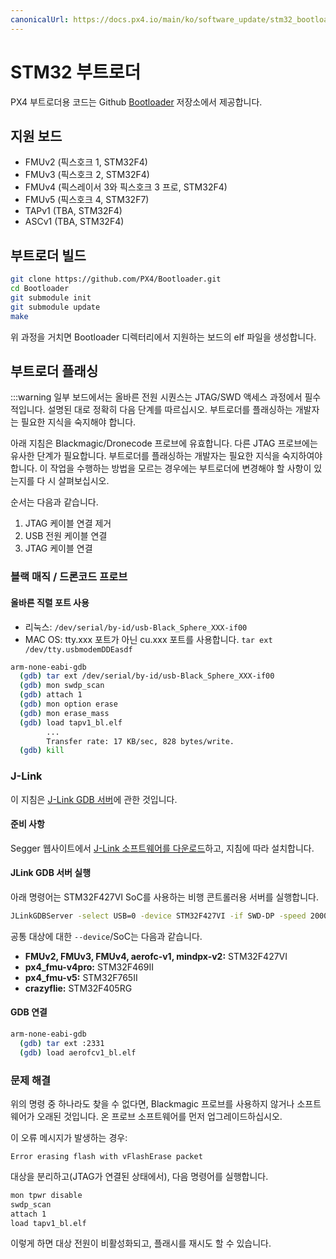 ```yaml
---
canonicalUrl: https://docs.px4.io/main/ko/software_update/stm32_bootloader
---
```


# STM32 부트로더

PX4 부트로더용 코드는 Github [Bootloader](https://github.com/px4/bootloader) 저장소에서 제공합니다.

## 지원 보드

* FMUv2 (픽스호크 1, STM32F4)
* FMUv3 (픽스호크 2, STM32F4)
* FMUv4 (픽스레이서 3와 픽스호크 3 프로, STM32F4)
* FMUv5 (픽스호크 4, STM32F7)
* TAPv1 (TBA, STM32F4)
* ASCv1 (TBA, STM32F4)

## 부트로더 빌드

```bash
git clone https://github.com/PX4/Bootloader.git
cd Bootloader
git submodule init
git submodule update
make
```

위 과정을 거치면 Bootloader 디렉터리에서 지원하는 보드의 elf 파일을 생성합니다.

## 부트로더 플래싱

:::warning
일부 보드에서는 올바른 전원 시퀀스는 JTAG/SWD 액세스 과정에서 필수적입니다. 설명된 대로 정확히 다음 단계를 따르십시오. 부트로더를 플래싱하는 개발자는 필요한 지식을 숙지해야 합니다.

아래 지침은 Blackmagic/Dronecode 프로브에 유효합니다. 다른 JTAG 프로브에는 유사한 단계가 필요합니다. 부트로더를 플래싱하는 개발자는 필요한 지식을 숙지하여야 합니다. 이 작업을 수행하는 방법을 모르는 경우에는 부트로더에 변경해야 할 사항이 있는지를 다 시 살펴보십시오.

순서는 다음과 같습니다.
1. JTAG 케이블 연결 제거
1. USB 전원 케이블 연결
1. JTAG 케이블 연결

### 블랙 매직 / 드론코드 프로브

#### 올바른 직렬 포트 사용

* 리눅스: `/dev/serial/by-id/usb-Black_Sphere_XXX-if00`
* MAC OS: tty.xxx 포트가 아닌 cu.xxx 포트를 사용합니다. `tar ext /dev/tty.usbmodemDDEasdf`

```bash
arm-none-eabi-gdb
  (gdb) tar ext /dev/serial/by-id/usb-Black_Sphere_XXX-if00
  (gdb) mon swdp_scan
  (gdb) attach 1
  (gdb) mon option erase
  (gdb) mon erase_mass
  (gdb) load tapv1_bl.elf
        ...
        Transfer rate: 17 KB/sec, 828 bytes/write.
  (gdb) kill
```

### J-Link

이 지침은 [J-Link GDB 서버](https://www.segger.com/jlink-gdb-server.html)에 관한 것입니다.

#### 준비 사항

Segger 웹사이트에서 [J-Link 소프트웨어를 다운로드](https://www.segger.com/downloads/jlink)하고, 지침에 따라 설치합니다.

#### JLink GDB 서버 실행

아래 명령어는 STM32F427VI SoC를 사용하는 비행 콘트롤러용 서버를 실행합니다.

```bash
JLinkGDBServer -select USB=0 -device STM32F427VI -if SWD-DP -speed 20000
```

공통 대상에 대한 `--device`/SoC는 다음과 같습니다.

* **FMUv2, FMUv3, FMUv4, aerofc-v1, mindpx-v2:** STM32F427VI
* **px4_fmu-v4pro:** STM32F469II
* **px4_fmu-v5:** STM32F765II
* **crazyflie:** STM32F405RG


#### GDB 연결

```bash
arm-none-eabi-gdb
  (gdb) tar ext :2331
  (gdb) load aerofcv1_bl.elf
```

### 문제 해결

위의 명령 중 하나라도 찾을 수 없다면, Blackmagic 프로브를 사용하지 않거나 소프트웨어가 오래된 것입니다. 온 프로브 소프트웨어를 먼저 업그레이드하십시오.

이 오류 메시지가 발생하는 경우:
```
Error erasing flash with vFlashErase packet
```

대상을 분리하고(JTAG가 연결된 상태에서), 다음 명령어를 실행합니다.

```bash
mon tpwr disable
swdp_scan
attach 1
load tapv1_bl.elf
```
이렇게 하면 대상 전원이 비활성화되고, 플래시를 재시도 할 수 있습니다.
